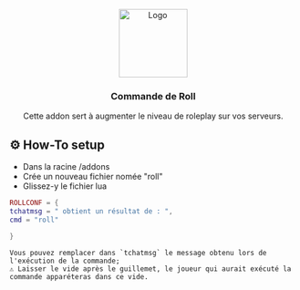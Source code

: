 <br />
<div align="center">
  <a href="https://github.com/nathack-dev/gmod-rp-roll">
    <img src="présentation.png" alt="Logo" width="120" height="120">
  </a>

  <h3 align="center">Commande de Roll</h3>

  <p align="center">
Cette addon sert à augmenter le niveau de roleplay sur vos serveurs.
    
<br/>
</div>

    
## ⚙️ How-To setup 
- Dans la racine /addons
- Crée un nouveau fichier nomée "roll"
- Glissez-y le fichier lua
    
 ```lua
ROLLCONF = { 
tchatmsg = " obtient un résultat de : ",
cmd = "roll"

}
```
    Vous pouvez remplacer dans `tchatmsg` le message obtenu lors de l'exécution de la commande;
    ⚠️ Laisser le vide après le guillemet, le joueur qui aurait exécuté la commande apparéteras dans ce vide.
